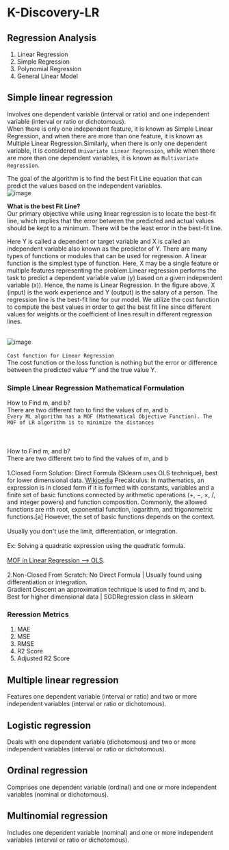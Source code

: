 # K-Discovery-LR
## Regression Analysis
  1. Linear Regression
  2. Simple Regression
  3. Polynomial Regression
  4. General Linear Model  


## Simple linear regression
Involves one dependent variable (interval or ratio) and one independent variable (interval or ratio or dichotomous).<br>
When there is only one independent feature, it is known as Simple Linear Regression, and when there are more than one feature, it is known as Multiple Linear Regression.Similarly, when there is only one dependent variable, it is considered ```Univariate Linear Regression```, while when there are more than one dependent variables, it is known as ```Multivariate Regression```.<br>

The goal of the algorithm is to find the best Fit Line equation that can predict the values based on the independent variables.<br>
![image](https://github.com/user-attachments/assets/914e09bf-0174-451d-8ad9-46384413a9c9)

**What is the best Fit Line?**<br>
Our primary objective while using linear regression is to locate the best-fit line, which implies that the error between the predicted and actual values should be kept to a minimum. There will be the least error in the best-fit line.<br>

Here Y is called a dependent or target variable and X is called an independent variable also known as the predictor of Y. There are many types of functions or modules that can be used for regression. A linear function is the simplest type of function. Here, X may be a single feature or multiple features representing the problem.Linear regression performs the task to predict a dependent variable value (y) based on a given independent variable (x)). Hence, the name is Linear Regression. In the figure above, X (input) is the work experience and Y (output) is the salary of a person. The regression line is the best-fit line for our model. We utilize the cost function to compute the best values in order to get the best fit line since different values for weights or the coefficient of lines result in different regression lines.<br><br>

![image](https://github.com/user-attachments/assets/b848e502-3e4d-4961-9cd9-23e4aa977738)
<br><br>
```Cost function for Linear Regression```<br>
The cost function or the loss function is nothing but the error or difference between the predicted value ^𝑌 and the true value Y.

  ### Simple Linear Regression Mathematical Formulation
  How to Find m, and b?<br>
  There are two different two to find the values of m, and b <br>
  ```Every ML algorithm has a MOF (Mathematical Objective Function). The MOF of LR algorithm is to minimize the distances``` <br>
 <br> <br>	
 How to Find m, and b?<br>
 There are two different two to find the values of m, and b<br><br>
	1.Closed Form Solution:  Direct Formula (Sklearn uses OLS technique), best for lower dimensional data. [Wikipedia](https://en.wikipedia.org/wiki/Closed-form_expression)
	Precalculus: In mathematics, an expression is in closed form if it is formed with constants, variables and a finite set of basic functions connected by arithmetic operations (+, 
  	−, ×, /, and integer powers) and function composition. Commonly, the allowed functions are nth root, exponential function, logarithm, and trigonometric functions.[a] However, the 	set of basic functions depends on the context.<br><br>
	Usually you don't use the limit, differentiation, or integration.<br><br>
	Ex: Solving a quadratic expression using the quadratic formula.<br><br>
	[MOF in Linear Regression --> OLS](https://en.wikipedia.org/wiki/Ordinary_least_squares#:~:text=In%20all%20cases%20the%20formula,how%20we%20interpret%20this%20result).<br><br>
	2.Non-Closed From Scratch: No Direct Formula | Usually found using differentiation or integration. <br>
		Gradient Descent an approximation technique is used to find m, and b.<br>
		Best for higher dimensional data | SGDRegression class in sklearn <br>
### Reression Metrics
1. MAE 
2. MSE
3. RMSE
4. R2 Score
5. Adjusted R2 Score

## Multiple linear regression
Features one dependent variable (interval or ratio) and two or more independent variables (interval or ratio or dichotomous).

## Logistic regression
Deals with one dependent variable (dichotomous) and two or more independent variables (interval or ratio or dichotomous).

## Ordinal regression
Comprises one dependent variable (ordinal) and one or more independent variables (nominal or dichotomous).

## Multinomial regression
Includes one dependent variable (nominal) and one or more independent variables (interval or ratio or dichotomous).
